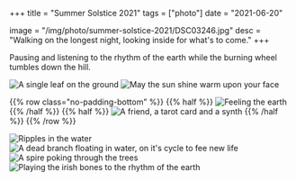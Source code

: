 +++
title = "Summer Solstice 2021"
tags = ["photo"]
date = "2021-06-20"

image = "/img/photo/summer-solstice-2021/DSC03246.jpg"
desc = "Walking on the longest night, looking inside for what's to come."
+++

Pausing and listening to the rhythm of the earth while the burning wheel tumbles down the hill.

![A single leaf on the ground](/img/photo/summer-solstice-2021/DSC03246.jpg "A single leaf on the ground")
![May the sun shine warm upon your face](/img/photo/summer-solstice-2021/DSC03248.jpg "May the sun shine warm upon your face")

{{% row  class="no-padding-bottom" %}}
{{% half %}}
![Feeling the earth](/img/photo/summer-solstice-2021/IMG_6130.JPG)
{{% /half %}}
{{% half %}}
![A friend, a tarot card and a synth](/img/photo/summer-solstice-2021/IMG_6132.JPG)
{{% /half %}}
{{% /row %}}

![Ripples in the water](/img/photo/summer-solstice-2021/DSC03250.jpg "Ripples in the water")
![A dead branch floating in water, on it's cycle to fee new life](/img/photo/summer-solstice-2021/DSC03251.jpg "A dead branch floating in water, on it's cycle to fee new life")
![A spire poking through the trees](/img/photo/summer-solstice-2021/DSC03252.jpg "A spire poking through the trees")
![Playing the irish bones to the rhythm of the earth](/img/photo/summer-solstice-2021/DSC03253.jpg "Playing the irish bones to the rhythm of the earth")
